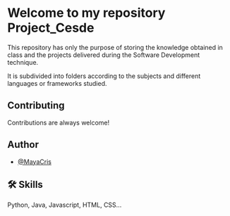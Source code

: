 
# Welcome to my repository Project_Cesde

This repository has only the purpose of storing the knowledge obtained in class and the projects delivered during the Software Development technique.

It is subdivided into folders according to the subjects and different languages ​​or frameworks studied.


## Contributing

Contributions are always welcome!




## Author

- [@MayaCris](https://github.com/MayaCris)


## 🛠 Skills
Python, Java, Javascript, HTML, CSS...

